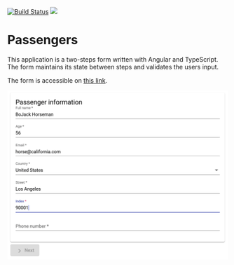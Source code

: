 [![Build Status](https://travis-ci.com/shpotainna/passengers.svg?branch=master)](https://travis-ci.com/shpotainna/passengers)
[![](https://img.shields.io/codecov/c/github/shpotainna/passengers?color=green&logo=test%20coverage)](https://codecov.io/gh/shpotainna/passengers)

Passengers
==========

This application is a two-steps form written with Angular and TypeScript. 
The form maintains its state between steps and validates the users input.

The form is accessible on [this link](https://shpotainna.github.io/passengers/).

![main-window](./showcase/passengers.gif)
